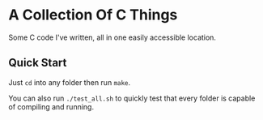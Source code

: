 
# A Collection Of C Things

Some C code I've written, all in one easily accessible location.


## Quick Start

Just ```cd``` into any folder then run ```make```.

You can also run ```./test_all.sh``` to quickly test that every folder is capable of compiling and running.
